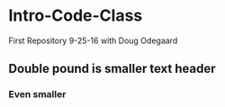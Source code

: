 # Intro-Code-Class
First Repository 9-25-16 with Doug Odegaard

## Double pound is smaller text header
### Even smaller
